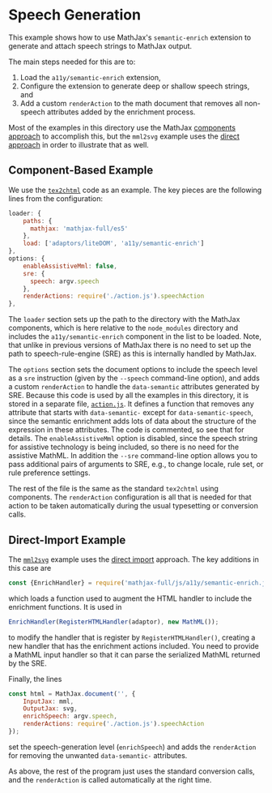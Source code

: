 # Speech Generation

This example shows how to use MathJax's `semantic-enrich` extension to generate and attach speech strings to MathJax output.

The main steps needed for this are to:

1. Load the `a11y/semantic-enrich` extension,
2. Configure the extension to generate deep or shallow speech strings, and
3. Add a custom `renderAction` to the math document that removes all non-speech attributes added by the enrichment process.

Most of the examples in this directory use the MathJax [components approach](../component) to accomplish this, but the `mml2svg` example uses the [direct approach](../direct) in order to illustrate that as well.

## Component-Based Example

We use the [`tex2chtml`](tex2chtml) code as an example.  The key pieces are the following lines from the configuration:

```js
loader: {
    paths: {
      mathjax: 'mathjax-full/es5'
    },
    load: ['adaptors/liteDOM', 'a11y/semantic-enrich']
},
options: {
    enableAssistiveMml: false,
    sre: {
      speech: argv.speech
    },
    renderActions: require('./action.js').speechAction
},
```

The `loader` section sets up the path to the directory with the MathJax components, which is here relative to the `node_modules` directory and includes the `a11y/semantic-enrich` component in the list to be loaded. Note, that unlike in previous versions of MathJax there is no need to set up the path to speech-rule-engine (SRE) as this is internally handled by MathJax.

The `options` section sets the document options to include the speech level as a `sre` instruction (given by the `--speech` command-line option), and adds a custom `renderAction` to handle the `data-semantic` attributes generated by SRE.  Because this code is used by all the examples in this directory, it is stored in a separate file, [`action.js`](action.js).  It defines a function that removes any attribute that starts with `data-semantic-` except for `data-semantic-speech`, since the semantic enrichment adds lots of data about the structure of the expression in these attributes.  The code is commented, so see that for details.  The `enableAssistiveMml` option is disabled, since the speech string for assistive technology is being included, so there is no need for the assistive MathML. In addition the `--sre` command-line option allows you to pass additional pairs of arguments to SRE, e.g., to change locale, rule set, or rule preference settings.

The rest of the file is the same as the standard `tex2chtml` using components.  The `renderAction` configuration is all that is needed for that action to be taken automatically during the usual typesetting or conversion calls.

## Direct-Import Example

The [`mml2svg`](mml2svg) example uses the [direct import](../direct) approach.  The key additions in this case are

```js
const {EnrichHandler} = require('mathjax-full/js/a11y/semantic-enrich.js');
```

which loads a function used to augment the HTML handler to include the enrichment functions.  It is used in

```js
EnrichHandler(RegisterHTMLHandler(adaptor), new MathML());
```

to modify the handler that is register by `RegisterHTMLHandler()`, creating a new handler that has the enrichment actions included.  You need to provide a MathML input handler so that it can parse the serialized MathML returned by the SRE.

Finally, the lines

```js
const html = MathJax.document('', {
    InputJax: mml,
    OutputJax: svg,
    enrichSpeech: argv.speech,
    renderActions: require('./action.js').speechAction
});
```

set the speech-generation level (`enrichSpeech`) and adds the `renderAction` for removing the unwanted `data-semantic-` attributes.

As above, the rest of the program just uses the standard conversion calls, and the `renderAction` is called automatically at the right time.

